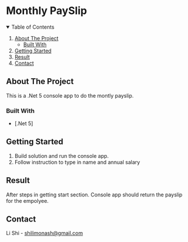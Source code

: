 # Monthly PaySlip

<!-- TABLE OF CONTENTS -->
<details open="open">
  <summary>Table of Contents</summary>
  <ol>
    <li>
      <a href="#about-the-project">About The Project</a>
      <ul>
        <li><a href="#built-with">Built With</a></li>
      </ul>
    </li>
    <li>
      <a href="#getting-started">Getting Started</a>
    </li>
    <li><a href="#result">Result</a></li>
    <li><a href="#contact">Contact</a></li>
  </ol>
</details>



<!-- ABOUT THE PROJECT -->
## About The Project

This is a .Net 5 console app to do the montly payslip.

### Built With
* [.Net 5]

<!-- GETTING STARTED -->
## Getting Started

1. Build solution and run the console app.
2. Follow instruction to type in name and annual salary

<!-- Result EXAMPLES -->
## Result

After steps in getting start section. Console app should return the payslip for the empolyee.

<!-- CONTACT -->
## Contact

Li Shi - shilimonash@gmail.com
